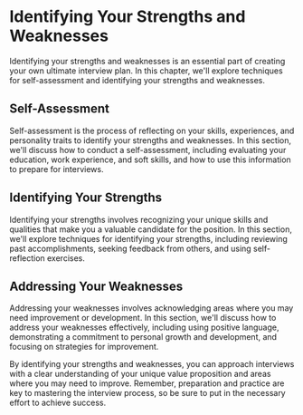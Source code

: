 Identifying Your Strengths and Weaknesses
================================================================================================

Identifying your strengths and weaknesses is an essential part of creating your own ultimate interview plan. In this chapter, we'll explore techniques for self-assessment and identifying your strengths and weaknesses.

Self-Assessment
---------------

Self-assessment is the process of reflecting on your skills, experiences, and personality traits to identify your strengths and weaknesses. In this section, we'll discuss how to conduct a self-assessment, including evaluating your education, work experience, and soft skills, and how to use this information to prepare for interviews.

Identifying Your Strengths
--------------------------

Identifying your strengths involves recognizing your unique skills and qualities that make you a valuable candidate for the position. In this section, we'll explore techniques for identifying your strengths, including reviewing past accomplishments, seeking feedback from others, and using self-reflection exercises.

Addressing Your Weaknesses
--------------------------

Addressing your weaknesses involves acknowledging areas where you may need improvement or development. In this section, we'll discuss how to address your weaknesses effectively, including using positive language, demonstrating a commitment to personal growth and development, and focusing on strategies for improvement.

By identifying your strengths and weaknesses, you can approach interviews with a clear understanding of your unique value proposition and areas where you may need to improve. Remember, preparation and practice are key to mastering the interview process, so be sure to put in the necessary effort to achieve success.
